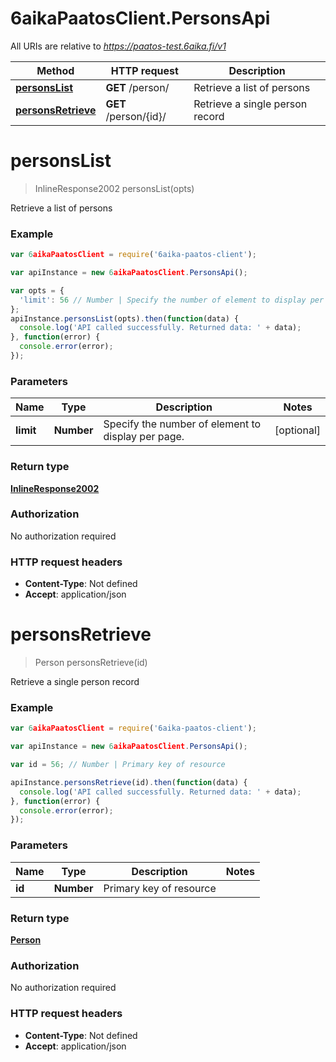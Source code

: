 # 6aikaPaatosClient.PersonsApi

All URIs are relative to *https://paatos-test.6aika.fi/v1*

Method | HTTP request | Description
------------- | ------------- | -------------
[**personsList**](PersonsApi.md#personsList) | **GET** /person/ | Retrieve a list of persons
[**personsRetrieve**](PersonsApi.md#personsRetrieve) | **GET** /person/{id}/ | Retrieve a single person record


<a name="personsList"></a>
# **personsList**
> InlineResponse2002 personsList(opts)

Retrieve a list of persons

### Example
```javascript
var 6aikaPaatosClient = require('6aika-paatos-client');

var apiInstance = new 6aikaPaatosClient.PersonsApi();

var opts = { 
  'limit': 56 // Number | Specify the number of element to display per page.
};
apiInstance.personsList(opts).then(function(data) {
  console.log('API called successfully. Returned data: ' + data);
}, function(error) {
  console.error(error);
});

```

### Parameters

Name | Type | Description  | Notes
------------- | ------------- | ------------- | -------------
 **limit** | **Number**| Specify the number of element to display per page. | [optional] 

### Return type

[**InlineResponse2002**](InlineResponse2002.md)

### Authorization

No authorization required

### HTTP request headers

 - **Content-Type**: Not defined
 - **Accept**: application/json

<a name="personsRetrieve"></a>
# **personsRetrieve**
> Person personsRetrieve(id)

Retrieve a single person record

### Example
```javascript
var 6aikaPaatosClient = require('6aika-paatos-client');

var apiInstance = new 6aikaPaatosClient.PersonsApi();

var id = 56; // Number | Primary key of resource

apiInstance.personsRetrieve(id).then(function(data) {
  console.log('API called successfully. Returned data: ' + data);
}, function(error) {
  console.error(error);
});

```

### Parameters

Name | Type | Description  | Notes
------------- | ------------- | ------------- | -------------
 **id** | **Number**| Primary key of resource | 

### Return type

[**Person**](Person.md)

### Authorization

No authorization required

### HTTP request headers

 - **Content-Type**: Not defined
 - **Accept**: application/json

